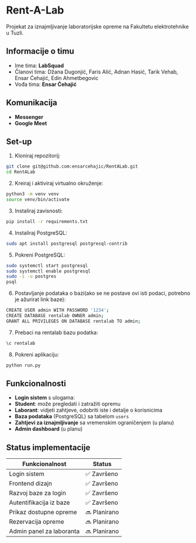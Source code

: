 # Rent-A-Lab

Projekat za iznajmljivanje laboratorijske opreme na Fakultetu elektrotehnike u Tuzli.

## Informacije o timu

- Ime tima: **LabSquad**
- Članovi tima: Džana Dugonjić, Faris Alić, Adnan Hasić, Tarik Vehab, Ensar Ćehajić, Edin Ahmetbegovic
- Vođa tima: **Ensar Ćehajić**

## Komunikacija

- **Messenger**
- **Google Meet**


## Set-up

1. Kloniraj repozitorij:
```bash
git clone git@github.com:ensarcehajic/RentALab.git
cd RentALab
```

2. Kreiraj i aktiviraj virtualno okruženje:
```bash
python3 -m venv venv
source venv/bin/activate
```

3. Instaliraj zavisnosti:
```bash
pip install -r requirements.txt
```
4. Instaliraj PostgreSQL:
```bash
sudo apt install postgresql postgresql-contrib
```
5. Pokreni PostgreSQL:
```bash
sudo systemctl start postgresql
sudo systemctl enable postgresql
sudo -i -u postgres
psql
```
6. Postavljanje podataka o bazi(ako se ne postave ovi isti podaci, potrebno je ažurirat link baze):
```bash
CREATE USER admin WITH PASSWORD '1234';
CREATE DATABASE rentalab OWNER admin;
GRANT ALL PRIVILEGES ON DATABASE rentalab TO admin;
```
7. Prebaci na rentalab bazu podatka:
```bash
\c rentalab
```

8. Pokreni aplikaciju:
```bash
python run.py
```

## Funkcionalnosti

-  **Login sistem** s ulogama:
  - **Student**: može pregledati i zatražiti opremu  
  - **Laborant**: vidjeti zahtjeve, odobriti iste i detalje o korisnicima
- **Baza podataka** (PostgreSQL) sa tabelom `users`  
- **Zahtjevi za iznajmljivanje** sa vremenskim ograničenjem (u planu)
- **Admin dashboard** (u planu)


## Status implementacije

| Funkcionalnost               | Status      |
|-----------------------------|-------------|
| Login sistem                | ✅ Završeno |
| Frontend dizajn             | ✅ Završeno |
| Razvoj baze za login        | ✅ Završeno |
| Autentifikacija iz baze     | ✅ Završeno  |
| Prikaz dostupne opreme      | 🔜 Planirano |
| Rezervacija opreme          | 🔜 Planirano |
| Admin panel za laboranta    | 🔜 Planirano |



